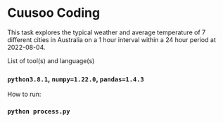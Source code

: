 # Cuusoo Coding

This task explores the typical weather and average temperature of 7 different cities in Australia on a 1 hour interval within a 24 hour period at 2022-08-04.

List of tool(s) and language(s)

### `python3.8.1`, `numpy=1.22.0`, `pandas=1.4.3` 

How to run:

### `python process.py`